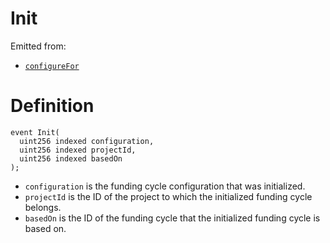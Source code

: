 # Init

Emitted from:

* [`configureFor`](../write/configurefor.md)

# Definition

```solidity
event Init(
  uint256 indexed configuration,
  uint256 indexed projectId,
  uint256 indexed basedOn
);
```

* `configuration` is the funding cycle configuration that was initialized.
* `projectId` is the ID of the project to which the initialized funding cycle belongs.
* `basedOn` is the ID of the funding cycle that the initialized funding cycle is based on.
